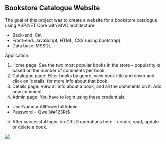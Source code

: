 ## Bookstore Catalogue Website

The goal of this project was to create a website for a bookstore catalogue using ASP.NET Core with MVC architecture. 

- Back-end: C#.
- Front-end: JavaScript, HTML, CSS (using bootstrap).
- Data base: MSSQL.

Application:
1.	Home page: See the two most popular books in the store – popularity is based on the number of comments per book.
2.	Catalogue page: Filter books by genre, view book title and cover and click on 'details' for more info about that book.
3.	Details page: View all info about a book, and all the comments on it. Add new comment.
4.	Admin page: You have to login using these credentials:
- UserName = AllPowerfullAdmin
- Password = Qwe!@#123Rt$
5.	After successful login, do CRUD operations here – create, read, update or delete a book.

![](https://github.com/Lena-Kalmikov/Bookstore-Catalogue-Website/blob/main/WebProject.gif)
